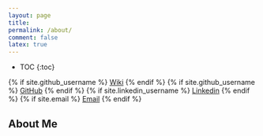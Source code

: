 ```yaml
---
layout: page
title:
permalink: /about/
comment: false
latex: true
---
```

* TOC
{:toc}

<div class="contact">
{% if site.github_username %}
        <a href="https://{{ site.github_username }}.gitbook.io/w">Wiki</a>
{% endif %}
{% if site.github_username %}
        <a href="https://github.com/{{ site.github_username }}">GitHub</a>
{% endif %}
{% if site.linkedin_username %}
        <a href="https://www.linkedin.com/in/{{ site.linkedin_username }}">Linkedin</a>
{% endif %}
{% if site.email %}
        <a href="mailto:{{ site.email }}">Email</a>
{% endif %}
</div>

## About Me

